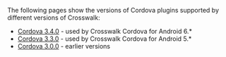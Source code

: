 The following pages show the versions of Cordova plugins supported by different versions of Crosswalk:

* [Cordova 3.4.0](Plugins-list-@-3.4.0-supported-by-crosswalk-cordova-android) - used by Crosswalk Cordova for Android 6.*
* [Cordova 3.3.0](Plugins-list-@-3.3.0-supported-by-crosswalk-cordova-android) - used by Crosswalk Cordova for Android 5.*
* [Cordova 3.0.0](Plugins-list-@-3.0.0-supported-by-crosswalk-cordova-android) - earlier versions

